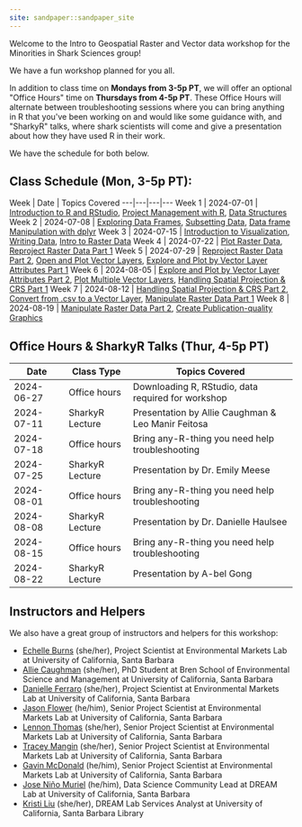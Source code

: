 ```yaml
---
site: sandpaper::sandpaper_site
---
```


Welcome to the Intro to Geospatial Raster and Vector data workshop for the Minorities in Shark Sciences group! 

We have a fun workshop planned for you all. 

In addition to class time on **Mondays from 3-5p PT**, we will offer an optional "Office Hours" time on **Thursdays from 4-5p PT**. These Office Hours will alternate between troubleshooting sessions where you can bring anything in R that you've been working on and would like some guidance with, and "SharkyR" talks, where shark scientists will come and give a presentation about how they have used R in their work. 

We have the schedule for both below.

## Class Schedule (Mon, 3-5p PT):

Week | Date | Topics Covered
---|---|---|---
Week 1 | 2024-07-01 | [Introduction to R and RStudio](01-rstudio-intro.html), [Project Management with R](02-project-intro.html), [Data Structures](03-data-structures-part1.html)
Week 2 | 2024-07-08 | [Exploring Data Frames](04-data-structures-part2.html), [Subsetting Data](05-data-subsetting.html), [Data frame Manipulation with dplyr](06-dplyr.html)
Week 3 | 2024-07-15 | [Introduction to Visualization](07-plot-ggplot2.html), [Writing Data](08-writing-data.html), [Intro to Raster Data](09-raster-structure.html)
Week 4 | 2024-07-22 | [Plot Raster Data](10-raster-plot.html), [Reproject Raster Data Part 1](11-raster-reproject-in-r.html)
Week 5 | 2024-07-29 | [Reproject Raster Data Part 2](11-raster-reproject-in-r.html), [Open and Plot Vector Layers](12-vector-open-shapefile-in-r.html), [Explore and Plot by Vector Layer Attributes Part 1](13-vector-shapefile-attributes-in-r.html)
Week 6 | 2024-08-05 | [Explore and Plot by Vector Layer Attributes Part 2](13-vector-shapefile-attributes-in-r.html), [Plot Multiple Vector Layers](14-vector-plot-shapefiles-custom-legend.html), [Handling Spatial Projection & CRS Part 1](15-vector-when-data-dont-line-up-crs.html)
Week 7 | 2024-08-12 | [Handling Spatial Projection & CRS Part 2](15-vector-when-data-dont-line-up-crs.html), [Convert from .csv to a Vector Layer](16-vector-csv-to-shapefile-in-r.html), [Manipulate Raster Data Part 1](17-vector-raster-integration.html)
Week 8 | 2024-08-19 | [Manipulate Raster Data Part 2](17-vector-raster-integration.html), [Create Publication-quality Graphics](18-plot-time-series-rasters-in-r.html)

## Office Hours & SharkyR Talks (Thur, 4-5p PT)

Date | Class Type | Topics Covered
---|---|---
2024-06-27 | Office hours | Downloading R, RStudio, data required for workshop 
2024-07-11 | SharkyR Lecture | Presentation by Allie Caughman & Leo Manir Feitosa
2024-07-18 | Office hours | Bring any-R-thing you need help troubleshooting
2024-07-25 | SharkyR Lecture | Presentation by Dr. Emily Meese
2024-08-01 | Office hours | Bring any-R-thing you need help troubleshooting
2024-08-08 | SharkyR Lecture | Presentation by Dr. Danielle Haulsee
2024-08-15 | Office hours | Bring any-R-thing you need help troubleshooting
2024-08-22 | SharkyR Lecture | Presentation by A-bel Gong

## Instructors and Helpers

We also have a great group of instructors and helpers for this workshop: 

- [Echelle Burns](https://emlab.ucsb.edu/about/our-team/echelle-burns) (she/her), Project Scientist at Environmental Markets Lab at University of California, Santa Barbara
- [Allie Caughman](https://bren.ucsb.edu/people/alicia-allie-caughman) (she/her), PhD Student at Bren School of Environmental Science and Management at University of California, Santa Barbara
- [Danielle Ferraro](https://emlab.ucsb.edu/about/our-team/danielle-ferraro) (she/her), Project Scientist at Environmental Markets Lab at University of California, Santa Barbara
- [Jason Flower](https://emlab.ucsb.edu/about/our-team/jason-flower) (he/him), Senior Project Scientist at Environmental Markets Lab at University of California, Santa Barbara
- [Lennon Thomas](https://emlab.ucsb.edu/index.php/about/our-team/lennon-thomas) (she/her), Senior Project Scientist at Environmental Markets Lab at University of California, Santa Barbara
- [Tracey Mangin](https://emlab.ucsb.edu/about/our-team/tracey-mangin) (she/her), Senior Project Scientist at Environmental Markets Lab at University of California, Santa Barbara
- [Gavin McDonald](https://emlab.ucsb.edu/about/our-team/gavin-mcdonald) (he/him), Senior Project Scientist at Environmental Markets Lab at University of California, Santa Barbara
- [Jose Niño Muriel](https://www.library.ucsb.edu/staff/jose-nino-muriel) (he/him), Data Science Community Lead at DREAM Lab at University of California, Santa Barbara
- [Kristi Liu](https://www.library.ucsb.edu/staff/kristi-liu) (she/her), DREAM Lab Services Analyst at University of California, Santa Barbara Library

[workbench]: https://carpentries.github.io/sandpaper-docs

